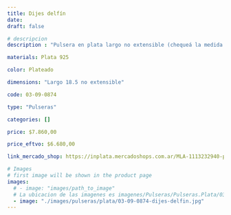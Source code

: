 ```yaml
---
title: Dijes delfín
date: 
draft: false

# descripcion
description : "Pulsera en plata largo no extensible (chequeá la medida!)"

materials: Plata 925

color: Plateado

dimensions: "Largo 18.5 no extensible"

code: 03-09-0874

type: "Pulseras"

categories: []

price: $7.860,00

price_eftvo: $6.680,00

link_mercado_shop: https://inplata.mercadoshops.com.ar/MLA-1113232940-pulsera-dijes-delfín-_JM

# Images
# first image will be shown in the product page
images:
  # - image: "images/path_to_image"
  # La ubicacion de las imagenes es imagenes/Pulseras/Pulseras.Plata/03-09-0874-dijes-delfin
  - image: "./images/pulseras/plata/03-09-0874-dijes-delfin.jpg"
---
```

